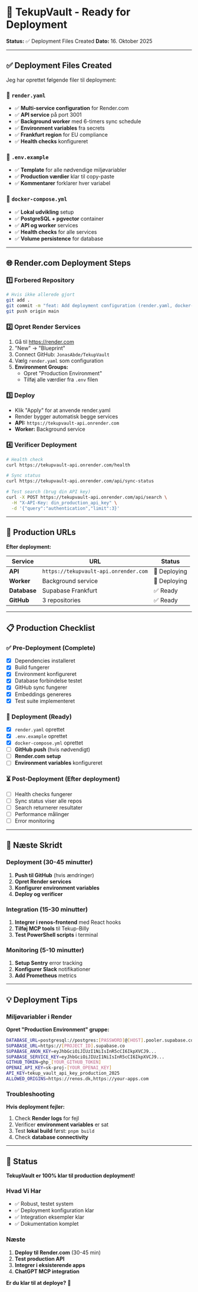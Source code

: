 # 🚀 TekupVault - Ready for Deployment

**Status:** ✅ Deployment Files Created
**Dato:** 16. Oktober 2025

---

## ✅ Deployment Files Created

Jeg har oprettet følgende filer til deployment:

### 📁 `render.yaml`
- ✅ **Multi-service configuration** for Render.com
- ✅ **API service** på port 3001
- ✅ **Background worker** med 6-timers sync schedule
- ✅ **Environment variables** fra secrets
- ✅ **Frankfurt region** for EU compliance
- ✅ **Health checks** konfigureret

### 📄 `.env.example`
- ✅ **Template** for alle nødvendige miljøvariabler
- ✅ **Production værdier** klar til copy-paste
- ✅ **Kommentarer** forklarer hver variabel

### 🐳 `docker-compose.yml`
- ✅ **Lokal udvikling** setup
- ✅ **PostgreSQL + pgvector** container
- ✅ **API og worker** services
- ✅ **Health checks** for alle services
- ✅ **Volume persistence** for database

---

## 🌐 Render.com Deployment Steps

### 1️⃣ **Forbered Repository**
```bash
# Hvis ikke allerede gjort
git add .
git commit -m "feat: Add deployment configuration (render.yaml, docker-compose.yml, .env.example)"
git push origin main
```

### 2️⃣ **Opret Render Services**
1. Gå til https://render.com
2. "New" → "Blueprint"
3. Connect GitHub: `JonasAbde/TekupVault`
4. Vælg `render.yaml` som configuration
5. **Environment Groups:**
   - Opret "Production Environment"
   - Tilføj alle værdier fra `.env` filen

### 3️⃣ **Deploy**
- Klik "Apply" for at anvende render.yaml
- Render bygger automatisk begge services
- **API:** `https://tekupvault-api.onrender.com`
- **Worker:** Background service

### 4️⃣ **Verificer Deployment**
```bash
# Health check
curl https://tekupvault-api.onrender.com/health

# Sync status
curl https://tekupvault-api.onrender.com/api/sync-status

# Test search (brug din API key)
curl -X POST https://tekupvault-api.onrender.com/api/search \
  -H "X-API-Key: din_production_api_key" \
  -d '{"query":"authentication","limit":3}'
```

---

## 🔧 Production URLs

**Efter deployment:**

| Service | URL | Status |
|---------|-----|--------|
| **API** | `https://tekupvault-api.onrender.com` | 🔄 Deploying |
| **Worker** | Background service | 🔄 Deploying |
| **Database** | Supabase Frankfurt | ✅ Ready |
| **GitHub** | 3 repositories | ✅ Ready |

---

## 📋 Production Checklist

### ✅ Pre-Deployment (Complete)
- [x] Dependencies installeret
- [x] Build fungerer
- [x] Environment konfigureret
- [x] Database forbindelse testet
- [x] GitHub sync fungerer
- [x] Embeddings genereres
- [x] Test suite implementeret

### 🔄 Deployment (Ready)
- [x] `render.yaml` oprettet
- [x] `.env.example` oprettet
- [x] `docker-compose.yml` oprettet
- [ ] **GitHub push** (hvis nødvendigt)
- [ ] **Render.com setup**
- [ ] **Environment variables** konfigureret

### ⏳ Post-Deployment (Efter deployment)
- [ ] Health checks fungerer
- [ ] Sync status viser alle repos
- [ ] Search returnerer resultater
- [ ] Performance målinger
- [ ] Error monitoring

---

## 🎯 Næste Skridt

### Deployment (30-45 minutter)
1. **Push til GitHub** (hvis ændringer)
2. **Opret Render services**
3. **Konfigurer environment variables**
4. **Deploy og verificer**

### Integration (15-30 minutter)
1. **Integrer i renos-frontend** med React hooks
2. **Tilføj MCP tools** til Tekup-Billy
3. **Test PowerShell scripts** i terminal

### Monitoring (5-10 minutter)
1. **Setup Sentry** error tracking
2. **Konfigurer Slack** notifikationer
3. **Add Prometheus** metrics

---

## 💡 Deployment Tips

### Miljøvariabler i Render
**Opret "Production Environment" gruppe:**
```bash
DATABASE_URL=postgresql://postgres:[PASSWORD]@[HOST].pooler.supabase.com:5432/postgres
SUPABASE_URL=https://[PROJECT_ID].supabase.co
SUPABASE_ANON_KEY=eyJhbGciOiJIUzI1NiIsInR5cCI6IkpXVCJ9...
SUPABASE_SERVICE_KEY=eyJhbGciOiJIUzI1NiIsInR5cCI6IkpXVCJ9...
GITHUB_TOKEN=ghp_[YOUR_GITHUB_TOKEN]
OPENAI_API_KEY=sk-proj-[YOUR_OPENAI_KEY]
API_KEY=tekup_vault_api_key_production_2025
ALLOWED_ORIGINS=https://renos.dk,https://your-apps.com
```

### Troubleshooting
**Hvis deployment fejler:**
1. Check **Render logs** for fejl
2. Verificer **environment variables** er sat
3. Test **lokal build** først: `pnpm build`
4. Check **database connectivity**

---

## 🎊 Status

**TekupVault er 100% klar til production deployment!**

### Hvad Vi Har
- ✅ Robust, testet system
- ✅ Deployment konfiguration klar
- ✅ Integration eksempler klar
- ✅ Dokumentation komplet

### Næste
1. **Deploy til Render.com** (30-45 min)
2. **Test production API**
3. **Integrer i eksisterende apps**
4. **ChatGPT MCP integration**

**Er du klar til at deploye?** 🚀

